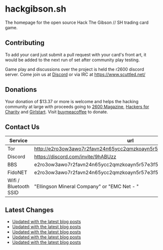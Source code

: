# hackgibson.sh
The homepage for the open source Hack The Gibson // SH trading card game.


## Contributing

To add your card just submit a pull request with your card's front art, it would be added to the next run of set after community play testing.

Game play and discussions over the project is held the r2600 discord server. Come join us at [Discord](https://discord.com/invite/9hABUzz) or via IRC at https://www.scuttled.net/


## Donations

Your donation of $13.37 or more is welcome and helps the hacking community at large with proceeds going to [2600 Magazine](https://2600.com/), [Hackers for Charity](https://hackersforcharity.org) and [Girlstart](https://girlstart.org).  Visit [buymeacoffee](https://www.buymeacoffee.com/hackgibson.sh) to donate.


## Contact Us

Service | url
-|-
Tor | http://e2ro3ow3awo7r2favn24n65ycc2qmzkoayn5r57e3f56nvjwdcgg32ad.onion
Discord | https://discord.com/invite/9hABUzz
BBS | e2ro3ow3awo7r2favn24n65ycc2qmzkoayn5r57e3f56nvjwdcgg32ad.onion:23
FidoNET | e2ro3ow3awo7r2favn24n65ycc2qmzkoayn5r57e3f56nvjwdcgg32ad.onion:24554
Wifi / Bluetooth SSID | "Ellingson Mineral Company" or "EMC Net - <fidonet address>"

## Latest Changes
<!-- BLOG-POST-LIST:START -->
- [Updated with the latest blog posts](https://github.com/DFW2600/hackgibson.sh/commit/bbb8f6cb0cc62ca52a450e65cbd67f5ec4b503a4)
- [Updated with the latest blog posts](https://github.com/DFW2600/hackgibson.sh/commit/249310e2596c8fb3248bb311c93a1572541b348c)
- [Updated with the latest blog posts](https://github.com/DFW2600/hackgibson.sh/commit/f50ac67e76943564a06ab0064ff9c0b5fc978821)
- [Updated with the latest blog posts](https://github.com/DFW2600/hackgibson.sh/commit/671950501b6332d9fea183e6882d1b3324aa7f5d)
- [Updated with the latest blog posts](https://github.com/DFW2600/hackgibson.sh/commit/d90219dd5ac78529110501c6e5415634e4c9e6b6)
<!-- BLOG-POST-LIST:END -->
